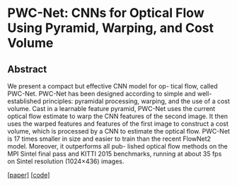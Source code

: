 # PWC-Net: CNNs for Optical Flow Using Pyramid, Warping, and Cost Volume



## Abstract

We present a compact but effective CNN model for op- tical flow, called PWC-Net. PWC-Net has been designed according to simple and well-established principles: pyramidal processing, warping, and the use of a cost volume. Cast in a learnable feature pyramid, PWC-Net uses the current optical flow estimate to warp the CNN features of the second image. It then uses the warped features and features of the first image to construct a cost volume, which is processed by a CNN to estimate the optical flow. PWC-Net is 17 times smaller in size and easier to train than the recent FlowNet2 model. Moreover, it outperforms all pub- lished optical flow methods on the MPI Sintel final pass and KITTI 2015 benchmarks, running at about 35 fps on Sintel resolution (1024×436) images.

[[paper]](https://arxiv.org/pdf/1709.02371.pdf) [[code]](https://github.com/NVlabs/PWC-Net)

